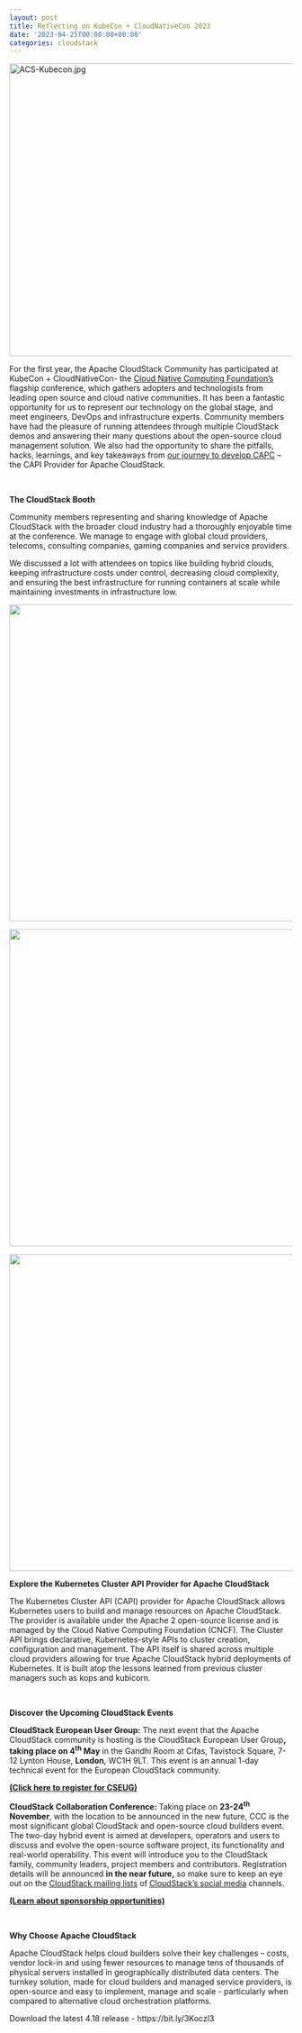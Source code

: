 ```yaml
---
layout: post
title: Reflecting on KubeCon + CloudNativeCon 2023
date: '2023-04-25T00:00:00+00:00'
categories: cloudstack
---
```

<a href="https://blogs.apache.org/cloudstack/mediaresource/e729f7ae-ebe1-474a-91f6-27c6a581b995"><img src="https://blogs.apache.org/cloudstack/mediaresource/e729f7ae-ebe1-474a-91f6-27c6a581b995" alt="ACS-Kubecon.jpg" width= "750" height = "520" /></a>


<p>For the first year, the Apache CloudStack Community has participated at KubeCon + CloudNativeCon- the&nbsp;<a href="https://www.cncf.io/?_gl=1*x7ihno*_ga*MjA1MDg5MzgzMS4xNjc5OTAwNzUy*_ga_VWZ4V8CGRF*MTY4MjQwNDA5NC4xMS4wLjE2ODI0MDQwOTQuMC4wLjA."><span data-preserver-spaces="true">Cloud Native Computing Foundation&rsquo;s</span></a><span data-preserver-spaces="true"> flagship conference, which gathers adopters and technologists from leading open source and cloud native communities. It has been a fantastic opportunity for us to represent our technology on the global stage, and meet engineers, DevOps and infrastructure experts. Community members have had the pleasure of running attendees through multiple CloudStack demos and answering their many questions about the open-source cloud management solution. We also had the opportunity to share the pitfalls, hacks, learnings, and key takeaways from&nbsp;</span><a href="https://www.youtube.com/watch?v=AR8JXotMir8&amp;t=44s"><span data-preserver-spaces="true">our journey to develop CAPC</span></a><span data-preserver-spaces="true">&nbsp;&ndash; the CAPI Provider for Apache CloudStack.</span></p>
<p>&nbsp;</p>

<p><strong>The CloudStack Booth</strong></p>
<p>Community members representing and sharing knowledge of Apache CloudStack with the broader cloud industry had a thoroughly enjoyable time at the conference. We manage to engage with global cloud providers, telecoms, consulting companies, gaming companies and service providers.</p>
<p>We discussed a lot with attendees on topics like building hybrid clouds, keeping infrastructure costs under control, decreasing cloud complexity, and ensuring the best infrastructure for running containers at scale while maintaining investments in infrastructure low.</p>
<p><img style="display: block; margin-left: auto; margin-right: auto;" src="https://blogs.apache.org/cloudstack/mediaresource/40babcd3-3ee6-4b8f-8b05-a1ac8507c6ff" alt="" width="750" height="563" /></p>
<p><img style="display: block; margin-left: auto; margin-right: auto;" src="https://blogs.apache.org/cloudstack/mediaresource/bf09db74-8261-4f1d-9001-d1d7b4f1cf23" alt="" width="750" height="563" /></p>
<p><img style="display: block; margin-left: auto; margin-right: auto;" src="https://blogs.apache.org/cloudstack/mediaresource/7346597f-2b13-44c7-aa67-95eb337145c9" alt="" width="750" height="563" /></p>
<p><strong>Explore the Kubernetes Cluster API Provider for Apache CloudStack</strong></p>
<p>The Kubernetes Cluster API (CAPI) provider for Apache CloudStack allows Kubernetes users to build and manage resources on Apache CloudStack. The provider is available under the Apache 2 open-source license and is managed by the Cloud Native Computing Foundation (CNCF). The Cluster API brings declarative, Kubernetes-style APIs to cluster creation, configuration and management. The API itself is shared across multiple cloud providers allowing for true Apache CloudStack hybrid deployments of Kubernetes. It is built atop the lessons learned from previous cluster managers such as kops and kubicorn.</p>
<p>&nbsp;</p>
<p><strong>Discover the Upcoming CloudStack Events</strong></p>
<p><strong>CloudStack European User Group:</strong> The next event that the Apache CloudStack community is hosting is the CloudStack European User Group<strong>, taking place on 4<sup>th</sup> May</strong> in the Gandhi Room at Cifas, Tavistock Square, 7-12 Lynton House, <strong>London</strong>, WC1H 9LT. This event is an annual 1-day technical event for the European CloudStack community.</p>
<p><a href="https://www.eventbrite.co.uk/e/cloudstack-european-user-group-2023-tickets-513821653397"><strong>(Click here to register for CSEUG)</strong></a></p>

<p><strong>CloudStack Collaboration Conference: </strong>Taking place on <strong>23-24<sup>th</sup> November</strong>, with the location to be announced in the new future, CCC is the most significant global CloudStack and open-source cloud builders event. The two-day hybrid event is aimed at developers, operators and users to discuss and evolve the open-source software project, its functionality and real-world operability. This event will introduce you to the CloudStack family, community leaders, project members and contributors. Registration details will be announced <strong>in the near future,</strong> so make sure to keep an eye out on the <a href="https://cloudstack.apache.org/mailing-lists.html">CloudStack mailing lists</a> of <a href="https://twitter.com/CloudStack">CloudStack&rsquo;s social media</a> channels.</p>
<p><a href="https://www.cloudstackcollab.org/wp-content/uploads/2023/02/Sponsorship-Prospectus-CCC-2023.pdf"><strong>(Learn about sponsorship opportunities)</strong></a></p>
<p>&nbsp;</p>
<p><strong>Why Choose Apache CloudStack </strong></p>
<p>Apache CloudStack helps cloud builders solve their key challenges &ndash; costs, vendor lock-in and using fewer resources to manage tens of thousands of physical servers installed in geographically distributed data centers. The turnkey solution, made for cloud builders and managed service providers, is open-source and easy to implement, manage and scale - particularly when compared to alternative cloud orchestration platforms.</p>
<p>Download the latest 4.18 release - https://bit.ly/3Koczl3</p>

